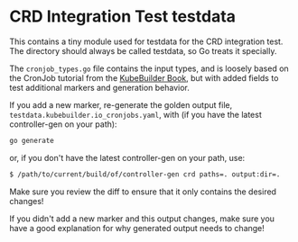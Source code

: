 # CRD Integration Test testdata

This contains a tiny module used for testdata for the CRD integration
test.  The directory should always be called testdata, so Go treats it
specially.

The `cronjob_types.go` file contains the input types, and is loosely based
on the CronJob tutorial from the [KubeBuilder
Book](https://book.kubebuilder.io/cronjob-tutorial/cronjob-tutorial.html), but with added
fields to test additional markers and generation behavior.

If you add a new marker, re-generate the golden output file,
`testdata.kubebuilder.io_cronjobs.yaml`, with (if you have the latest
controller-gen on your path):

```bash
go generate
```

or, if you don't have the latest controller-gen on your path, use:

```bash
$ /path/to/current/build/of/controller-gen crd paths=. output:dir=.
```

Make sure you review the diff to ensure that it only contains the desired
changes!

If you didn't add a new marker and this output changes, make sure you have
a good explanation for why generated output needs to change!
